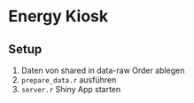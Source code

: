 # Energy Kiosk

## Setup
1. Daten von shared in data-raw Order ablegen
2. `prepare_data.r` ausführen
3. `server.r` Shiny App starten
